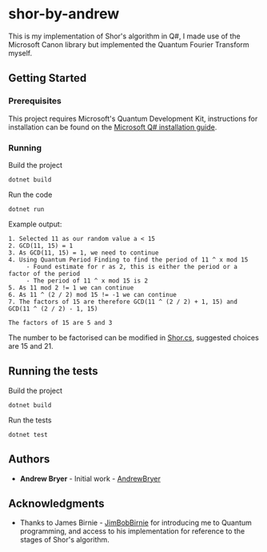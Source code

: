 # shor-by-andrew

This is my implementation of Shor's algorithm in Q#, I made use of the Microsoft Canon library but implemented the Quantum Fourier Transform myself.

## Getting Started

### Prerequisites

This project requires Microsoft's Quantum Development Kit, instructions for installation can be found on the [Microsoft Q# installation guide](https://docs.microsoft.com/en-us/quantum/install-guide/?view=qsharp-preview).

### Running

Build the project

```
dotnet build
```

Run the code

```
dotnet run
```

Example output:
```
1. Selected 11 as our random value a < 15
2. GCD(11, 15) = 1
3. As GCD(11, 15) = 1, we need to continue
4. Using Quantum Period Finding to find the period of 11 ^ x mod 15
     - Found estimate for r as 2, this is either the period or a factor of the period
     - The period of 11 ^ x mod 15 is 2
5. As 11 mod 2 != 1 we can continue
6. As 11 ^ (2 / 2) mod 15 != -1 we can continue
7. The factors of 15 are therefore GCD(11 ^ (2 / 2) + 1, 15) and GCD(11 ^ (2 / 2) - 1, 15)

The factors of 15 are 5 and 3
```

The number to be factorised can be modified in [Shor.cs](https://github.com/AndrewBryer/shor-by-andrew/blob/master/src/Shor.cs), suggested choices are 15 and 21.

## Running the tests

Build the project

```
dotnet build
```

Run the tests

```
dotnet test
```


## Authors

* **Andrew Bryer** - Initial work - [AndrewBryer](https://github.com/AndrewBryer)

## Acknowledgments

* Thanks to James Birnie - [JimBobBirnie](https://github.com/JimBobBirnie) for introducing me to Quantum programming, and access to his implementation for reference to the stages of Shor's algorithm.

